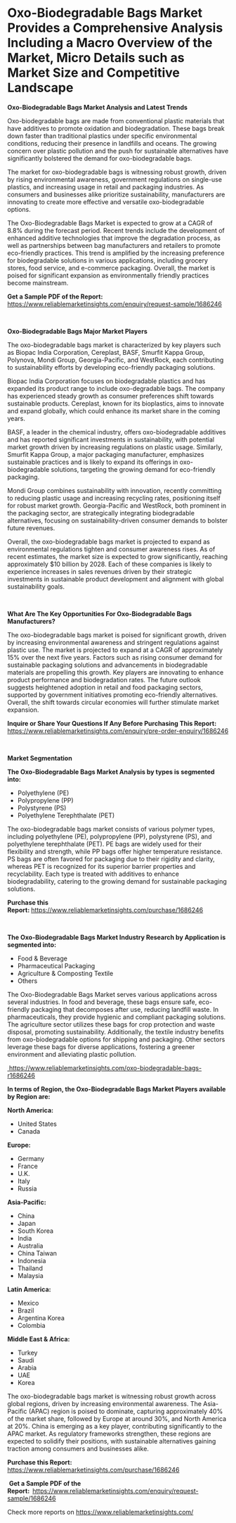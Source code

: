 <p><h1>Oxo-Biodegradable Bags Market Provides a Comprehensive Analysis Including a Macro Overview of the Market, Micro Details such as Market Size and Competitive Landscape</h1></p><p><strong>Oxo-Biodegradable Bags Market Analysis and Latest Trends</strong></p>
<p><p>Oxo-biodegradable bags are made from conventional plastic materials that have additives to promote oxidation and biodegradation. These bags break down faster than traditional plastics under specific environmental conditions, reducing their presence in landfills and oceans. The growing concern over plastic pollution and the push for sustainable alternatives have significantly bolstered the demand for oxo-biodegradable bags.</p><p>The market for oxo-biodegradable bags is witnessing robust growth, driven by rising environmental awareness, government regulations on single-use plastics, and increasing usage in retail and packaging industries. As consumers and businesses alike prioritize sustainability, manufacturers are innovating to create more effective and versatile oxo-biodegradable options.</p><p>The Oxo-Biodegradable Bags Market is expected to grow at a CAGR of 8.8% during the forecast period. Recent trends include the development of enhanced additive technologies that improve the degradation process, as well as partnerships between bag manufacturers and retailers to promote eco-friendly practices. This trend is amplified by the increasing preference for biodegradable solutions in various applications, including grocery stores, food service, and e-commerce packaging. Overall, the market is poised for significant expansion as environmentally friendly practices become mainstream.</p></p>
<p><strong>Get a Sample PDF of the Report:&nbsp;</strong> <a href="https://www.reliablemarketinsights.com/enquiry/request-sample/1686246?utm_campaign=3558&utm_medium=2&utm_source=Github&utm_content=ia&utm_term=24032025&utm_id=oxo-biodegradable-bags">https://www.reliablemarketinsights.com/enquiry/request-sample/1686246</a></p>
<p>&nbsp;</p>
<p><strong>Oxo-Biodegradable Bags Major Market Players</strong></p>
<p><p>The oxo-biodegradable bags market is characterized by key players such as Biopac India Corporation, Cereplast, BASF, Smurfit Kappa Group, Polynova, Mondi Group, Georgia-Pacific, and WestRock, each contributing to sustainability efforts by developing eco-friendly packaging solutions.</p><p>Biopac India Corporation focuses on biodegradable plastics and has expanded its product range to include oxo-degradable bags. The company has experienced steady growth as consumer preferences shift towards sustainable products. Cereplast, known for its bioplastics, aims to innovate and expand globally, which could enhance its market share in the coming years.</p><p>BASF, a leader in the chemical industry, offers oxo-biodegradable additives and has reported significant investments in sustainability, with potential market growth driven by increasing regulations on plastic usage. Similarly, Smurfit Kappa Group, a major packaging manufacturer, emphasizes sustainable practices and is likely to expand its offerings in oxo-biodegradable solutions, targeting the growing demand for eco-friendly packaging.</p><p>Mondi Group combines sustainability with innovation, recently committing to reducing plastic usage and increasing recycling rates, positioning itself for robust market growth. Georgia-Pacific and WestRock, both prominent in the packaging sector, are strategically integrating biodegradable alternatives, focusing on sustainability-driven consumer demands to bolster future revenues.</p><p>Overall, the oxo-biodegradable bags market is projected to expand as environmental regulations tighten and consumer awareness rises. As of recent estimates, the market size is expected to grow significantly, reaching approximately $10 billion by 2028. Each of these companies is likely to experience increases in sales revenues driven by their strategic investments in sustainable product development and alignment with global sustainability goals.</p></p>
<p>&nbsp;</p>
<p><strong>What Are The Key Opportunities For Oxo-Biodegradable Bags Manufacturers?</strong></p>
<p><p>The oxo-biodegradable bags market is poised for significant growth, driven by increasing environmental awareness and stringent regulations against plastic use. The market is projected to expand at a CAGR of approximately 15% over the next five years. Factors such as rising consumer demand for sustainable packaging solutions and advancements in biodegradable materials are propelling this growth. Key players are innovating to enhance product performance and biodegradation rates. The future outlook suggests heightened adoption in retail and food packaging sectors, supported by government initiatives promoting eco-friendly alternatives. Overall, the shift towards circular economies will further stimulate market expansion.</p></p>
<p><strong>Inquire or Share Your Questions If Any Before Purchasing This Report:</strong> <a href="https://www.reliablemarketinsights.com/enquiry/pre-order-enquiry/1686246?utm_campaign=3558&utm_medium=2&utm_source=Github&utm_content=ia&utm_term=24032025&utm_id=oxo-biodegradable-bags">https://www.reliablemarketinsights.com/enquiry/pre-order-enquiry/1686246</a></p>
<p>&nbsp;</p>
<p><strong>Market Segmentation</strong></p>
<p><strong>The Oxo-Biodegradable Bags Market Analysis by types is segmented into:</strong></p>
<p><ul><li>Polyethylene (PE)</li><li>Polypropylene (PP)</li><li>Polystyrene (PS)</li><li>Polyethylene Terephthalate (PET)</li></ul></p>
<p><p>The oxo-biodegradable bags market consists of various polymer types, including polyethylene (PE), polypropylene (PP), polystyrene (PS), and polyethylene terephthalate (PET). PE bags are widely used for their flexibility and strength, while PP bags offer higher temperature resistance. PS bags are often favored for packaging due to their rigidity and clarity, whereas PET is recognized for its superior barrier properties and recyclability. Each type is treated with additives to enhance biodegradability, catering to the growing demand for sustainable packaging solutions.</p></p>
<p><strong>Purchase this Report:&nbsp;</strong><a href="https://www.reliablemarketinsights.com/purchase/1686246?utm_campaign=3558&utm_medium=2&utm_source=Github&utm_content=ia&utm_term=24032025&utm_id=oxo-biodegradable-bags">https://www.reliablemarketinsights.com/purchase/1686246</a></p>
<p>&nbsp;</p>
<p><strong>The Oxo-Biodegradable Bags Market Industry Research by Application is segmented into:</strong></p>
<p><ul><li>Food & Beverage</li><li>Pharmaceutical Packaging</li><li>Agriculture & Composting Textile</li><li>Others</li></ul></p>
<p><p>The Oxo-Biodegradable Bags Market serves various applications across several industries. In food and beverage, these bags ensure safe, eco-friendly packaging that decomposes after use, reducing landfill waste. In pharmaceuticals, they provide hygienic and compliant packaging solutions. The agriculture sector utilizes these bags for crop protection and waste disposal, promoting sustainability. Additionally, the textile industry benefits from oxo-biodegradable options for shipping and packaging. Other sectors leverage these bags for diverse applications, fostering a greener environment and alleviating plastic pollution.</p></p>
<p><a href="https://www.reliablemarketinsights.com/oxo-biodegradable-bags-r1686246?utm_campaign=3558&utm_medium=2&utm_source=Github&utm_content=ia&utm_term=24032025&utm_id=oxo-biodegradable-bags">&nbsp;https://www.reliablemarketinsights.com/oxo-biodegradable-bags-r1686246</a></p>
<p><strong>In terms of Region, the Oxo-Biodegradable Bags Market Players available by Region are:</strong></p>
<p>
    <p> <strong> North America: </strong>
        <ul>
            <li>United States</li>
            <li>Canada</li>
        </ul>
        </p> 
    <p> <strong> Europe: </strong>
        <ul>
            <li>Germany</li>
            <li>France</li>
            <li>U.K.</li>
            <li>Italy</li>
            <li>Russia</li>
        </ul>
        </p> 
    <p> <strong> Asia-Pacific: </strong>
        <ul>
            <li>China</li>
            <li>Japan</li>
            <li>South Korea</li>
            <li>India</li>
            <li>Australia</li>
            <li>China Taiwan</li>
            <li>Indonesia</li>
            <li>Thailand</li>
            <li>Malaysia</li>
        </ul>
        </p> 
    <p> <strong> Latin America: </strong>
        <ul>
            <li>Mexico</li>
            <li>Brazil</li>
            <li>Argentina Korea</li>
            <li>Colombia</li>
        </ul>
        </p> 
    <p> <strong> Middle East & Africa: </strong>
        <ul>
            <li>Turkey</li>
            <li>Saudi</li>
            <li>Arabia</li>
            <li>UAE</li>
            <li>Korea</li>
        </ul>
    </p>
    </p>
<p><p>The oxo-biodegradable bags market is witnessing robust growth across global regions, driven by increasing environmental awareness. The Asia-Pacific (APAC) region is poised to dominate, capturing approximately 40% of the market share, followed by Europe at around 30%, and North America at 20%. China is emerging as a key player, contributing significantly to the APAC market. As regulatory frameworks strengthen, these regions are expected to solidify their positions, with sustainable alternatives gaining traction among consumers and businesses alike.</p></p>
<p><strong>Purchase this Report: </strong><a href="https://www.reliablemarketinsights.com/purchase/1686246?utm_campaign=3558&utm_medium=2&utm_source=Github&utm_content=ia&utm_term=24032025&utm_id=oxo-biodegradable-bags">https://www.reliablemarketinsights.com/purchase/1686246</a></p>
<p>&nbsp;<strong>Get a Sample PDF of the Report:&nbsp;&nbsp;</strong><a href="https://www.reliablemarketinsights.com/enquiry/request-sample/1686246?utm_campaign=3558&utm_medium=2&utm_source=Github&utm_content=ia&utm_term=24032025&utm_id=oxo-biodegradable-bags">https://www.reliablemarketinsights.com/enquiry/request-sample/1686246</a></p>
<p><strong></strong></p>
<p>Check more reports on <a href="https://www.reliablemarketinsights.com/?utm_campaign=3558&utm_medium=2&utm_source=Github&utm_content=ia&utm_term=24032025&utm_id=oxo-biodegradable-bags">https://www.reliablemarketinsights.com/</a></p>